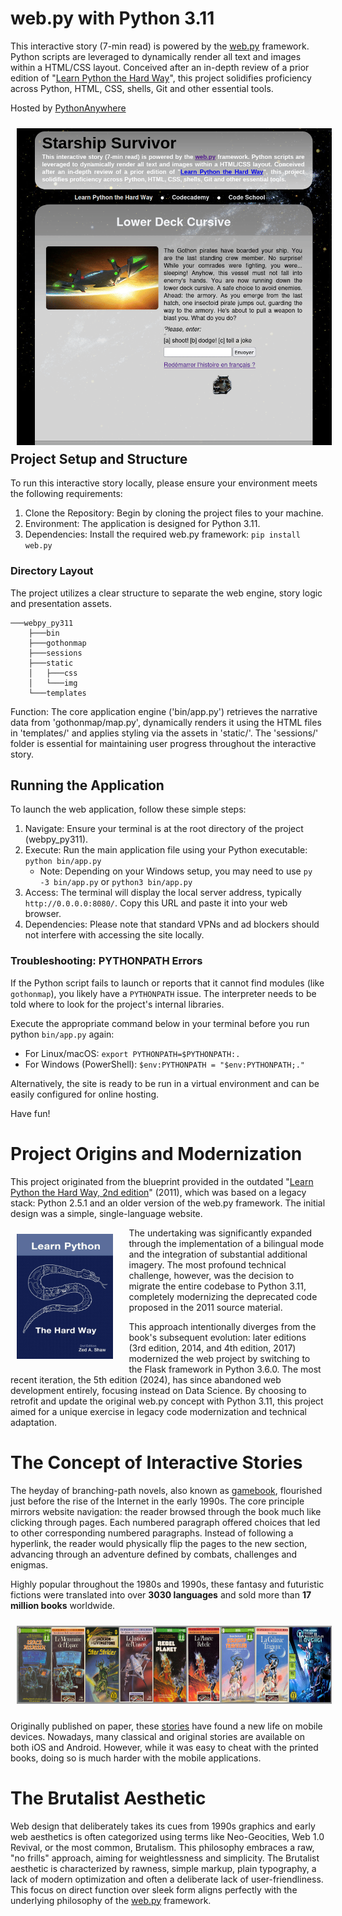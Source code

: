 # web.py with Python 3.11

This interactive story (7-min read) is powered by the <a href="https://webpy.org/" target="_blank">web.py</a> framework. Python scripts are leveraged to dynamically render all text and images within a HTML/CSS layout. Conceived after an in-depth review of a prior edition of "<a href="https://learnpythonthehardway.org/" target="_blank">Learn Python the Hard Way</a>", this project solidifies proficiency across Python, HTML, CSS, shells, Git and other essential tools.

Hosted by <a href="https://ugolbo.pythonanywhere.com/" target="_blank">PythonAnywhere</a>

<img style="width:auto; width:800px; margin-top:10px; margin-bottom:10px; margin-left:10px; margin-right:25px; float:left" src="static/img/webpy_py311.gif" alt="page image0"/>

## Project Setup and Structure

To run this interactive story locally, please ensure your environment meets the following requirements:

1. Clone the Repository: Begin by cloning the project files to your machine.
1. Environment: The application is designed for Python 3.11.
1. Dependencies: Install the required web.py framework: `pip install web.py`

### Directory Layout

The project utilizes a clear structure to separate the web engine, story logic and presentation assets.

```
───webpy_py311
    ├───bin
    ├───gothonmap
    ├───sessions
    ├───static
    │   ├───css
    │   └───img
    └───templates
```

Function: The core application engine ('bin/app.py') retrieves the narrative data from 'gothonmap/map.py', dynamically renders it using the HTML files in 'templates/' and applies styling via the assets in 'static/'. The 'sessions/' folder is essential for maintaining user progress throughout the interactive story.

## Running the Application

To launch the web application, follow these simple steps:

1. Navigate: Ensure your terminal is at the root directory of the project (webpy_py311).
1. Execute: Run the main application file using your Python executable: `python bin/app.py`
    - Note: Depending on your Windows setup, you may need to use `py -3 bin/app.py` or `python3 bin/app.py`
1. Access: The terminal will display the local server address, typically `http://0.0.0.0:8080/`. Copy this URL and paste it into your web browser.
1. Dependencies: Please note that standard VPNs and ad blockers should not interfere with accessing the site locally.

### Troubleshooting: PYTHONPATH Errors

If the Python script fails to launch or reports that it cannot find modules (like `gothonmap`), you likely have a `PYTHONPATH` issue. The interpreter needs to be told where to look for the project's internal libraries.

Execute the appropriate command below in your terminal before you run python `bin/app.py` again:

- For Linux/macOS: `export PYTHONPATH=$PYTHONPATH:.`
- For Windows (PowerShell): `$env:PYTHONPATH = "$env:PYTHONPATH;."`

Alternatively, the site is ready to be run in a virtual environment and can be easily configured for online hosting.

Have fun!

# Project Origins and Modernization

This project originated from the blueprint provided in the outdated "<a href="https://cglab.ca/~morin/teaching/1405/lpthw/book/" target="_blank">Learn Python the Hard Way, 2nd edition</a>" (2011), which was based on a legacy stack: Python 2.5.1 and an older version of the web.py framework. The initial design was a simple, single-language website.

<img style="width:auto; height:200px; margin-top:10px; margin-bottom:10px; margin-left:10px; margin-right:25px; float:left" src="static/img/lpthw2ndedition.jpg" alt="page image1"/>

The undertaking was significantly expanded through the implementation of a bilingual mode and the integration of substantial additional imagery. The most profound technical challenge, however, was the decision to migrate the entire codebase to Python 3.11, completely modernizing the deprecated code proposed in the 2011 source material.

This approach intentionally diverges from the book's subsequent evolution: later editions (3rd edition, 2014,  and 4th edition, 2017) modernized the web project by switching to the Flask framework in Python 3.6.0. The most recent iteration, the 5th edition (2024), has since abandoned web development entirely, focusing instead on Data Science. By choosing to retrofit and update the original web.py concept with Python 3.11, this project aimed for a unique exercise in legacy code modernization and technical adaptation.

# The Concept of Interactive Stories

The heyday of branching-path novels, also known as <a href="https://en.wikipedia.org/wiki/Gamebook" target="_blank">gamebook</a>, flourished just before the rise of the Internet in the early 1990s. The core principle mirrors website navigation: the reader browsed through the book much like clicking through pages. Each numbered paragraph offered choices that led to other corresponding numbered paragraphs. Instead of following a hyperlink, the reader would physically flip the pages to the new section, advancing through an adventure defined by combats, challenges and enigmas.

Highly popular throughout the 1980s and 1990s, these fantasy and futuristic fictions were translated into over <b>3030 languages</b> and sold more than <b>17 million books</b> worldwide.

<img style="width:auto; height:125px; margin-top:10px; margin-bottom:10px; margin-left:10px; margin-right:10px; position:static" src="static/img/gamebooks.png" alt="page image2"/>

Originally published on paper, these <a href="http://gamebooks.org/" target="_blank">stories</a> have found a new life on mobile devices. Nowadays, many classical and original stories are available on both iOS and Android. However, while it was easy to cheat with the printed books, doing so is much harder with the mobile applications.

# The Brutalist Aesthetic

Web design that deliberately takes its cues from 1990s graphics and early web aesthetics is often categorized using terms like Neo-Geocities, Web 1.0 Revival, or the most common, Brutalism. This philosophy embraces a raw, "no frills" approach, aiming for weightlessness and simplicity. The Brutalist aesthetic is characterized by rawness, simple markup, plain typography, a lack of modern optimization and often a deliberate lack of user-friendliness. This focus on direct function over sleek form aligns perfectly with the underlying philosophy of the <a href="http://webpy.org/" target="_blank">web.py</a> framework.
